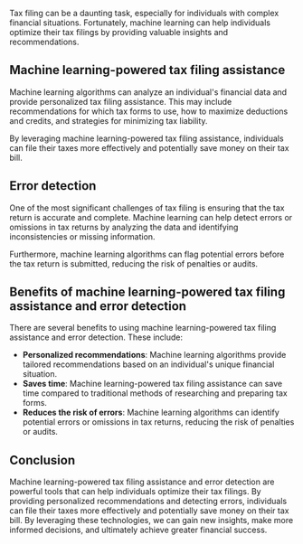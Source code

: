 
Tax filing can be a daunting task, especially for individuals with complex financial situations. Fortunately, machine learning can help individuals optimize their tax filings by providing valuable insights and recommendations.

Machine learning-powered tax filing assistance
----------------------------------------------

Machine learning algorithms can analyze an individual's financial data and provide personalized tax filing assistance. This may include recommendations for which tax forms to use, how to maximize deductions and credits, and strategies for minimizing tax liability.

By leveraging machine learning-powered tax filing assistance, individuals can file their taxes more effectively and potentially save money on their tax bill.

Error detection
---------------

One of the most significant challenges of tax filing is ensuring that the tax return is accurate and complete. Machine learning can help detect errors or omissions in tax returns by analyzing the data and identifying inconsistencies or missing information.

Furthermore, machine learning algorithms can flag potential errors before the tax return is submitted, reducing the risk of penalties or audits.

Benefits of machine learning-powered tax filing assistance and error detection
------------------------------------------------------------------------------

There are several benefits to using machine learning-powered tax filing assistance and error detection. These include:

* **Personalized recommendations**: Machine learning algorithms provide tailored recommendations based on an individual's unique financial situation.
* **Saves time**: Machine learning-powered tax filing assistance can save time compared to traditional methods of researching and preparing tax forms.
* **Reduces the risk of errors**: Machine learning algorithms can identify potential errors or omissions in tax returns, reducing the risk of penalties or audits.

Conclusion
----------

Machine learning-powered tax filing assistance and error detection are powerful tools that can help individuals optimize their tax filings. By providing personalized recommendations and detecting errors, individuals can file their taxes more effectively and potentially save money on their tax bill. By leveraging these technologies, we can gain new insights, make more informed decisions, and ultimately achieve greater financial success.
